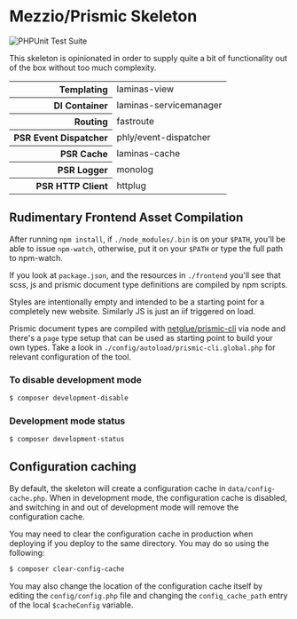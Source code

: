 # Mezzio/Prismic Skeleton

![PHPUnit Test Suite](https://github.com/netglue/primo-skeleton/workflows/PHPUnit%20Test%20Suite/badge.svg)


This skeleton is opinionated in order to supply quite a bit of functionality out of the box without too much complexity.

<table>
    <tr>
        <th align="right">Templating</th>
        <td>laminas-view</td>
    </tr>
    <tr>
        <th align="right">DI&nbsp;Container</th>
        <td>laminas-servicemanager</td>
    </tr>
    <tr>
        <th align="right">Routing</th>
        <td>fastroute</td>
    </tr>
    <tr>
        <th align="right">PSR Event Dispatcher</th>
        <td>phly/event-dispatcher</td>
    </tr>
    <tr>
        <th align="right">PSR Cache</th>
        <td>laminas-cache</td>
    </tr>
    <tr>
        <th align="right">PSR Logger</th>
        <td>monolog</td>
    </tr>
    <tr>
        <th align="right">PSR HTTP Client</th>
        <td>httplug</td>
    </tr>
</table>

## Rudimentary Frontend Asset Compilation

After running `npm install`, if `./node_modules/.bin` is on your `$PATH`, you'll be able to issue `npm-watch`, otherwise, put it on your `$PATH` or type the full path to npm-watch.

If you look at `package.json`, and the resources in `./frontend` you'll see that scss, js and prismic document type definitions are compiled by npm scripts.

Styles are intentionally empty and intended to be a starting point for a completely new website. Similarly JS is just an iif triggered on load.

Prismic document types are compiled with [netglue/prismic-cli](https://github.com/netglue/prismic-cli) via node and there's a `page` type setup that can be used as starting point to build your own types. Take a look in `./config/autoload/prismic-cli.global.php` for relevant configuration of the tool.


### To disable development mode

```bash
$ composer development-disable
```

### Development mode status

```bash
$ composer development-status
```

## Configuration caching

By default, the skeleton will create a configuration cache in
`data/config-cache.php`. When in development mode, the configuration cache is
disabled, and switching in and out of development mode will remove the
configuration cache.

You may need to clear the configuration cache in production when deploying if
you deploy to the same directory. You may do so using the following:

```bash
$ composer clear-config-cache
```

You may also change the location of the configuration cache itself by editing
the `config/config.php` file and changing the `config_cache_path` entry of the
local `$cacheConfig` variable.
